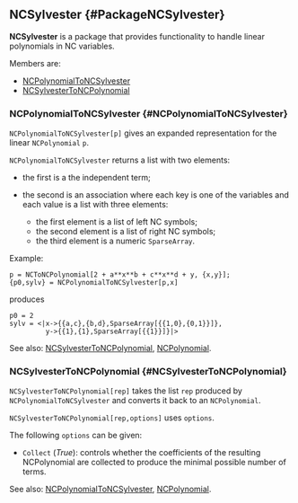 ## NCSylvester {#PackageNCSylvester}

**NCSylvester** is a package that provides functionality to handle linear polynomials in NC variables.

Members are:

* [NCPolynomialToNCSylvester](#NCPolynomialToNCSylvester)
* [NCSylvesterToNCPolynomial](#NCSylvesterToNCPolynomial)

### NCPolynomialToNCSylvester {#NCPolynomialToNCSylvester}

`NCPolynomialToNCSylvester[p]` gives an expanded representation for the linear `NCPolynomial` `p`.

`NCPolynomialToNCSylvester` returns a list with two elements:

* the first is a the independent term;
* the second is an association where each key is one of the variables and each value is a list with three elements:

  * the first element is a list of left NC symbols;
  * the second element is a list of right NC symbols;
  * the third element is a numeric `SparseArray`.

Example:

    p = NCToNCPolynomial[2 + a**x**b + c**x**d + y, {x,y}];
    {p0,sylv} = NCPolynomialToNCSylvester[p,x]

produces

    p0 = 2
	sylv = <|x->{{a,c},{b,d},SparseArray[{{1,0},{0,1}}]}, 
   	         y->{{1},{1},SparseArray[{{1}}]}|>

See also:
[NCSylvesterToNCPolynomial](#NCSylvesterToNCPolynomial), [NCPolynomial](#NCPolynomial).

### NCSylvesterToNCPolynomial {#NCSylvesterToNCPolynomial}

`NCSylvesterToNCPolynomial[rep]` takes the list `rep` produced by `NCPolynomialToNCSylvester` and converts it back to an `NCPolynomial`.

`NCSylvesterToNCPolynomial[rep,options]` uses `options`.

The following `options` can be given:
* `Collect` (*True*): controls whether the coefficients of the resulting NCPolynomial are collected to produce the minimal possible number of terms.

See also:
[NCPolynomialToNCSylvester](#NCPolynomialToNCSylvester), [NCPolynomial](#NCPolynomial).
